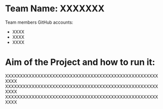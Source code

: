 # Team Name: XXXXXXX

Team members GitHub accounts:
- XXXX
- XXXX
- XXXX

# Aim of the Project and how to run it:

XXXXXXXXXXXXXXXXXXXXXXXXXXXXXXXXXXXXXXXXXXXXXXXXXXXXXXXX 
XXXXXXXXXXXXXXXXXXXXXXXXXXXXXXXXXXXXXXXXXXXXXXXXXXXXXXXX
XXXXXXXXXXXXXXXXXXXXXXXXXXXXXXXXXXXXXXXXXXXXXXXXXXXXXXXX
 
